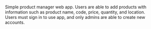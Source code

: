Simple product manager web app. Users are able to add products with information such as product name, code, price, quantity, and location. Users must sign in to use app, and only admins are able to create new accounts.
